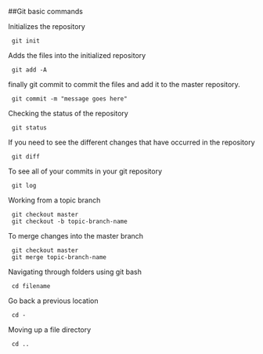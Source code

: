 ##Git basic commands

Initializes the repository

     git init
Adds the files into the initialized repository

     git add -A
finally git commit to commit the files and add it to the master repository.

     git commit -m "message goes here"
Checking the status of the repository

     git status
If you need to see the different changes that have occurred in the repository

     git diff
To see all of your commits in your git repository

     git log
Working from a topic branch

     git checkout master
     git checkout -b topic-branch-name
To merge changes into the master branch

     git checkout master
     git merge topic-branch-name
Navigating through folders using git bash

     cd filename
Go back a previous location

     cd -
Moving up a file directory

     cd ..

